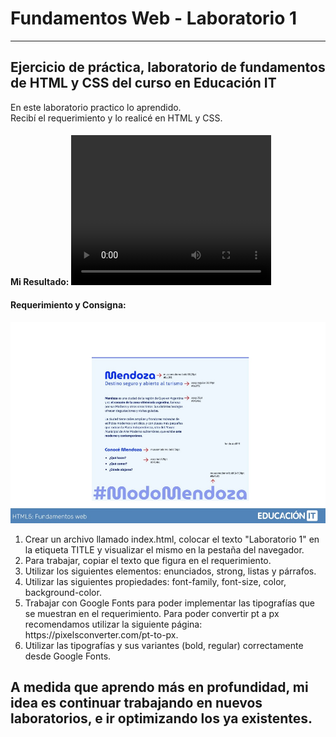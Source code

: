 # Fundamentos Web - Laboratorio 1
***
## Ejercicio de práctica, laboratorio de fundamentos de HTML y CSS del curso en Educación IT 

En este laboratorio practico lo aprendido. <br> 
Recibí el requerimiento y lo realicé en HTML y CSS. 

#### Mi Resultado: <video src="https://drive.google.com/file/d/1kQDr7wim5K7lzbGq6p3txPJNPZ4ZvTc9/view?usp=sharing" width=320  height=240> 

#### Requerimiento y Consigna: 
<img src="requerimiento1.jpg" width="1000" alt="Imagen de requerimiento" > 

<ol> 
  <li>Crear un archivo llamado index.html, colocar el texto "Laboratorio 1" en la etiqueta TITLE y visualizar el mismo en la pestaña del navegador.</li>
  <li>Para trabajar, copiar el texto que figura en el requerimiento.</li>
  <li>Utilizar los siguientes elementos: enunciados, strong, listas y párrafos.</li>
  <li>Utilizar las siguientes propiedades: font-family, font-size, color, background-color.</li>
  <li>Trabajar con Google Fonts para poder implementar las tipografías que se muestran en el requerimiento. Para poder convertir pt a px recomendamos 
  utilizar la siguiente página: https://pixelsconverter.com/pt-to-px.</li>
  <li>Utilizar las tipografías y sus variantes (bold, regular) correctamente desde Google Fonts.</li>
</ol>

## A medida que aprendo más en profundidad, mi idea es continuar trabajando en nuevos laboratorios, e ir optimizando los ya existentes. 
